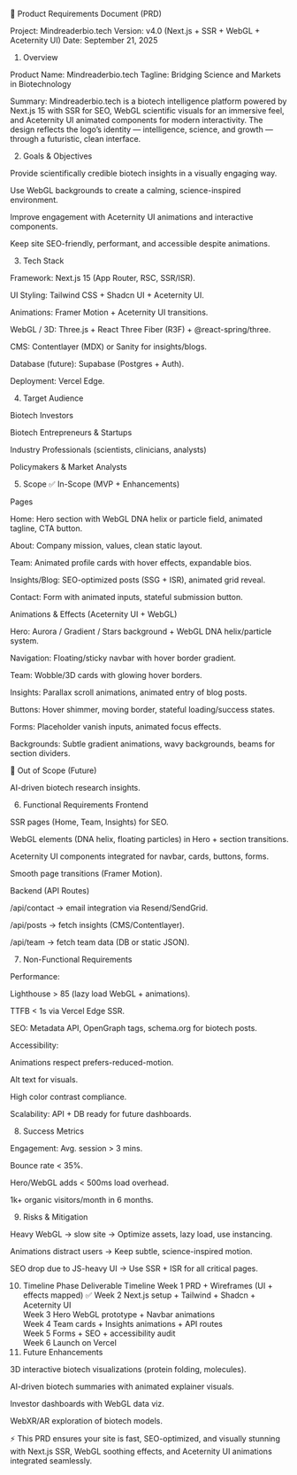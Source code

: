 📄 Product Requirements Document (PRD)

Project: Mindreaderbio.tech
Version: v4.0 (Next.js + SSR + WebGL + Aceternity UI)
Date: September 21, 2025

1. Overview

Product Name: Mindreaderbio.tech
Tagline: Bridging Science and Markets in Biotechnology

Summary:
Mindreaderbio.tech is a biotech intelligence platform powered by Next.js 15 with SSR for SEO, WebGL scientific visuals for an immersive feel, and Aceternity UI animated components for modern interactivity.
The design reflects the logo’s identity — intelligence, science, and growth — through a futuristic, clean interface.

2. Goals & Objectives

Provide scientifically credible biotech insights in a visually engaging way.

Use WebGL backgrounds to create a calming, science-inspired environment.

Improve engagement with Aceternity UI animations and interactive components.

Keep site SEO-friendly, performant, and accessible despite animations.

3. Tech Stack

Framework: Next.js 15 (App Router, RSC, SSR/ISR).

UI Styling: Tailwind CSS + Shadcn UI + Aceternity UI.

Animations: Framer Motion + Aceternity UI transitions.

WebGL / 3D: Three.js + React Three Fiber (R3F) + @react-spring/three.

CMS: Contentlayer (MDX) or Sanity for insights/blogs.

Database (future): Supabase (Postgres + Auth).

Deployment: Vercel Edge.

4. Target Audience

Biotech Investors

Biotech Entrepreneurs & Startups

Industry Professionals (scientists, clinicians, analysts)

Policymakers & Market Analysts

5. Scope
✅ In-Scope (MVP + Enhancements)

Pages

Home: Hero section with WebGL DNA helix or particle field, animated tagline, CTA button.

About: Company mission, values, clean static layout.

Team: Animated profile cards with hover effects, expandable bios.

Insights/Blog: SEO-optimized posts (SSG + ISR), animated grid reveal.

Contact: Form with animated inputs, stateful submission button.

Animations & Effects (Aceternity UI + WebGL)

Hero: Aurora / Gradient / Stars background + WebGL DNA helix/particle system.

Navigation: Floating/sticky navbar with hover border gradient.

Team: Wobble/3D cards with glowing hover borders.

Insights: Parallax scroll animations, animated entry of blog posts.

Buttons: Hover shimmer, moving border, stateful loading/success states.

Forms: Placeholder vanish inputs, animated focus effects.

Backgrounds: Subtle gradient animations, wavy backgrounds, beams for section dividers.

🚫 Out of Scope (Future)

AI-driven biotech research insights.



6. Functional Requirements
Frontend

SSR pages (Home, Team, Insights) for SEO.

WebGL elements (DNA helix, floating particles) in Hero + section transitions.

Aceternity UI components integrated for navbar, cards, buttons, forms.

Smooth page transitions (Framer Motion).

Backend (API Routes)

/api/contact → email integration via Resend/SendGrid.

/api/posts → fetch insights (CMS/Contentlayer).

/api/team → fetch team data (DB or static JSON).

7. Non-Functional Requirements

Performance:

Lighthouse > 85 (lazy load WebGL + animations).

TTFB < 1s via Vercel Edge SSR.

SEO: Metadata API, OpenGraph tags, schema.org for biotech posts.

Accessibility:

Animations respect prefers-reduced-motion.

Alt text for visuals.

High color contrast compliance.

Scalability: API + DB ready for future dashboards.

8. Success Metrics

Engagement: Avg. session > 3 mins.

Bounce rate < 35%.

Hero/WebGL adds < 500ms load overhead.

1k+ organic visitors/month in 6 months.

9. Risks & Mitigation

Heavy WebGL → slow site → Optimize assets, lazy load, use instancing.

Animations distract users → Keep subtle, science-inspired motion.

SEO drop due to JS-heavy UI → Use SSR + ISR for all critical pages.

10. Timeline
Phase	Deliverable	Timeline
Week 1	PRD + Wireframes (UI + effects mapped)	✅
Week 2	Next.js setup + Tailwind + Shadcn + Aceternity UI	
Week 3	Hero WebGL prototype + Navbar animations	
Week 4	Team cards + Insights animations + API routes	
Week 5	Forms + SEO + accessibility audit	
Week 6	Launch on Vercel	
11. Future Enhancements

3D interactive biotech visualizations (protein folding, molecules).

AI-driven biotech summaries with animated explainer visuals.

Investor dashboards with WebGL data viz.

WebXR/AR exploration of biotech models.

⚡ This PRD ensures your site is fast, SEO-optimized, and visually stunning with Next.js SSR, WebGL soothing effects, and Aceternity UI animations integrated seamlessly.